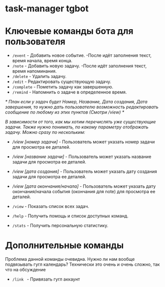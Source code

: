 # task-manager tgbot

# Ключевые команды бота для пользователя
- `/event` - Добавить новое событие.
  -После идёт заполнения текст, время начала, время конца.
- `/note` - Добавить новую задачу.
  -После идёт заполнения текст, время напоминания.
- `/delete` - Удалить задачу.
- `/edit` - Редактировать существующую задачу.
- `/complete` - Пометить задачу как завершенную.
- `/remind` - Напомнить о задаче в определенное время.

_* План  если у задач будет Номер, Название, Дата создания, Дата завершения, то нужно дать пользователю возможность редактировать сообщение по любому из этих пунктов (Смотри /view) *_

*В зависимости от того, как мы хотим перечислять уже существующие задачи. Также нужно понимать, по какому параметру отображать задачу. Можно сразу по нескольким:*
- */view [номер задачи]* - Пользователь может указать номер задачи для просмотра ее деталей.
- */view [название задачи]* - Пользователь может указать название задачи для просмотра ее деталей.
- */view [дата создания]* - Пользователь может указать дату создания задачи для просмотра ее деталей.
- */view [дата окончания/начала]* - Пользователь может указать дату окончания/начала события (окончания для note) для просмотра ее деталей.


- `/view` - Показать список всех задач.
- `/help` - Получить помощь и список доступных команд.
- `/stats` - Получить персональную статистику.

# Дополнительные команды
Проблема данной команды очевидна. Нужно ли нам вообще подвязывать гугл календарь? Технически это очень и очень сложно, так что на обсуждение
- `/link ` - Привязать гугл аккаунт

